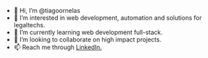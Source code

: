 - 👋 Hi, I’m @tiagoornelas
- 👀 I’m interested in web development, automation and solutions for legaltechs.
- 🌱 I’m currently learning web development full-stack.
- 💞️ I’m looking to collaborate on high impact projects.
- 📫 Reach me through <a href='https://tiagoornelas.com'>LinkedIn.</a>
